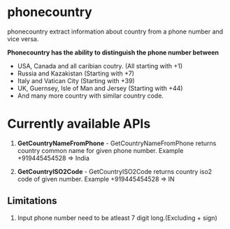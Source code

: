 # phonecountry
phonecountry extract information about country from a phone number and vice versa.

__Phonecountry has the ability to distinguish the phone number between__ 

* USA, Canada and all caribian coutry. (All starting with +1)
* Russia and Kazakistan (Starting with +7)
* Italy and Vatican City (Starting with +39)
* UK, Guernsey, Isle of Man and Jersey (Starting with +44)
* And many more country with similar country code.

# Currently available APIs

1. __GetCountryNameFromPhone__ - GetCountryNameFromPhone returns country common name for given phone number.
Example +919445454528 => India

2. __GetCountryISO2Code__ - GetCountryISO2Code returns country iso2 code of given number. Example +919445454528 => IN

## Limitations

1. Input phone number need to be atleast 7 digit long.(Excluding + sign)

